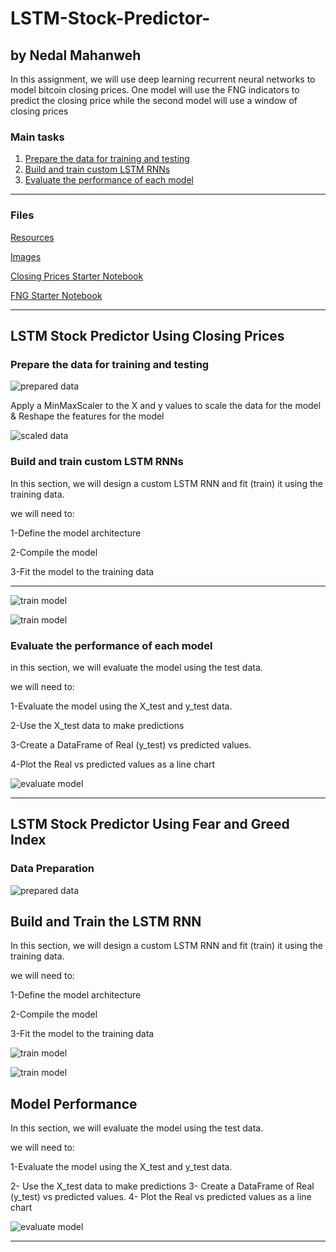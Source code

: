 # LSTM-Stock-Predictor-

## by Nedal Mahanweh 

In this assignment, we will use deep learning recurrent neural networks to model bitcoin closing prices. One model will use the FNG indicators to predict the closing price while the second model will use a window of closing prices 


### Main tasks
1. [Prepare the data for training and testing](#prepare-the-data-for-training-and-testing)
2. [Build and train custom LSTM RNNs](#build-and-train-custom-lstm-rnns)
3. [Evaluate the performance of each model](#evaluate-the-performance-of-each-model)

- - -
### Files

[Resources](Resources)

[Images](images)

[Closing Prices Starter Notebook](lstm_stock_predictor_closing.ipynb)

[FNG Starter Notebook](lstm_stock_predictor_fng.ipynb)

- - -

## LSTM Stock Predictor Using Closing Prices


### Prepare the data for training and testing
![prepared data](images/prepare_data.PNG)


Apply a MinMaxScaler to the X and y values to scale the data for the model
& Reshape the features for the model

![scaled data](images/scaled_data.png)


### Build and train custom LSTM RNNs

In this section, we will design a custom LSTM RNN and fit (train) it using the training data.

we will need to:

1-Define the model architecture

2-Compile the model

3-Fit the model to the training data
 - - -
![train model](images/train_model.png)

![train model](images/train_model_n1.png)

### Evaluate the performance of each model

in this section, we will evaluate the model using the test data.

we will need to:

1-Evaluate the model using the X_test and y_test data.

2-Use the X_test data to make predictions

3-Create a DataFrame of Real (y_test) vs predicted values.

4-Plot the Real vs predicted values as a line chart


![evaluate model](images/evaluate_model_n1.PNG)

- - -  

## LSTM Stock Predictor Using Fear and Greed Index

### Data Preparation

![prepared data ](images/prepared_data_n2.PNG)

## Build and Train the LSTM RNN

In this section, we will design a custom LSTM RNN and fit (train) it using the training data.

we will need to:

1-Define the model architecture

2-Compile the model

3-Fit the model to the training data

![train model ](images/train_model_n2.PNG)

![train model ](images/train_2_n2.PNG)


## Model Performance

In this section, we will evaluate the model using the test data.

we  will need to:

1-Evaluate the model using the X_test and y_test data.

2- Use the X_test data to make predictions
3- Create a DataFrame of Real (y_test) vs predicted values.
4- Plot the Real vs predicted values as a line chart



![evaluate model ](images/evaluate_2_n2.PNG)



_ _ _
